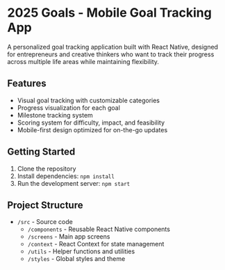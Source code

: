 # 2025 Goals - Mobile Goal Tracking App

A personalized goal tracking application built with React Native, designed for entrepreneurs and creative thinkers who want to track their progress across multiple life areas while maintaining flexibility.

## Features
- Visual goal tracking with customizable categories
- Progress visualization for each goal
- Milestone tracking system
- Scoring system for difficulty, impact, and feasibility
- Mobile-first design optimized for on-the-go updates

## Getting Started
1. Clone the repository
2. Install dependencies: `npm install`
3. Run the development server: `npm start`

## Project Structure
- `/src` - Source code
  - `/components` - Reusable React Native components
  - `/screens` - Main app screens
  - `/context` - React Context for state management
  - `/utils` - Helper functions and utilities
  - `/styles` - Global styles and theme